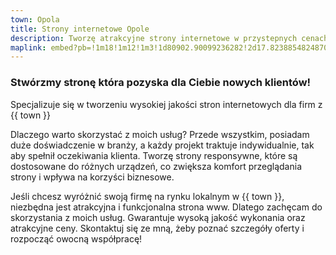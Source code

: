 ```yaml
---
town: Opola
title: Strony internetowe Opole
description: Tworzę atrakcyjne strony internetowe w przystepnych cenach dla firm z Opola. Zadzwoń do mnie +48 788 660 190
maplink: embed?pb=!1m18!1m12!1m3!1d80902.90099236282!2d17.823885482487004!3d50.67882188370535!2m3!1f0!2f0!3f0!3m2!1i1024!2i768!4f13.1!3m3!1m2!1s0x47105306456db34b%3A0x25c66487400c346e!2sOpole!5e0!3m2!1spl!2spl!4v1682841392432!5m2!1spl!2spl
---
```


### Stwórzmy stronę która pozyska dla Ciebie nowych klientów!

Specjalizuje się w tworzeniu wysokiej jakości stron internetowych dla firm z {{ town }}

Dlaczego warto skorzystać z moich usług? Przede wszystkim, posiadam duże doświadczenie w branży, a każdy projekt traktuje indywidualnie, tak aby spełnił oczekiwania klienta. Tworzę strony responsywne, które są dostosowane do różnych urządzeń, co zwiększa komfort przeglądania strony i wpływa na korzyści biznesowe.

Jeśli chcesz wyróżnić swoją firmę na rynku lokalnym w {{ town }}, niezbędna jest atrakcyjna i funkcjonalna strona www. Dlatego zachęcam do skorzystania z moich usług. Gwarantuje wysoką jakość wykonania oraz atrakcyjne ceny. Skontaktuj się ze mną, żeby poznać szczegóły oferty i rozpocząć owocną współpracę!